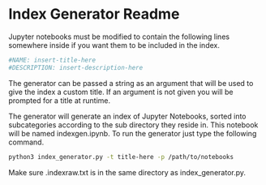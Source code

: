 # Index Generator Readme

Jupyter notebooks must be modified to contain the following lines somewhere inside if you want them to be included in the index.

```python
#NAME: insert-title-here
#DESCRIPTION: insert-description-here
```

The generator can be passed a string as an argument that will be used to give the index a custom title. If an argument is not given you will be prompted for a title at runtime.

The generator will generate an index of Jupyter Notebooks, sorted into subcategories according to the sub directory they reside in. This notebook will be named indexgen.ipynb.
To run the generator just type the following command.

```bash
python3 index_generator.py -t title-here -p /path/to/notebooks
```

Make sure .indexraw.txt is in the same directory as index_generator.py.
